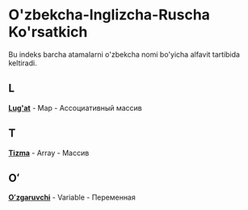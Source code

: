 # O'zbekcha-Inglizcha-Ruscha Ko'rsatkich

Bu indeks barcha atamalarni o'zbekcha nomi bo'yicha alfavit tartibida keltiradi.

## L
[**Lug'at**](../terms/map.md) - Map - Ассоциативный массив

## T
[**Tizma**](../terms/array.md) - Array - Массив

## Oʻ
[**Oʻzgaruvchi**](../terms/variable.md) - Variable - Переменная
